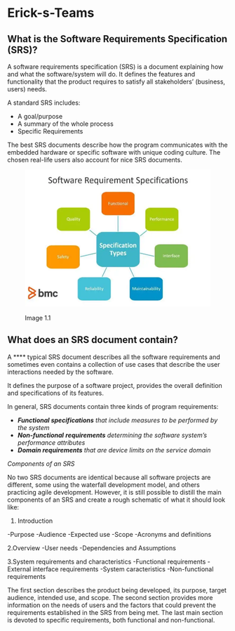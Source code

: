 # Erick-s-Teams

## What is the Software Requirements Specification (SRS)? <a href="#7f86" id="7f86"></a>

A software requirements specification (SRS) is a document explaining how and what the software/system will do. It defines the features and functionality that the product requires to satisfy all stakeholders’ (business, users) needs.

A standard SRS includes:

* A goal/purpose
* A summary of the whole process
* Specific Requirements

The best SRS documents describe how the program communicates with the embedded hardware or specific software with unique coding culture. The chosen real-life users also account for nice SRS documents.

<figure><img src=".gitbook/assets/1_ME3qHVKfYdMsGgiF-TDWfg.webp" alt=""><figcaption><p>Image 1.1</p></figcaption></figure>

## What does an SRS document contain? <a href="#47d2" id="47d2"></a>

A **** typical SRS document describes all the software requirements and sometimes even contains a collection of use cases that describe the user interactions needed by the software.

It defines the purpose of a software project, provides the overall definition and specifications of its features.

In general, SRS documents contain three kinds of program requirements:

* _**Functional specifications** that include measures to be performed by the system_
* _**Non-functional**  **requirements** determining the software system’s performance attributes_
* _**Domain requirements** that are device limits on the service domain_

&#x20;  _Components of an SRS_

No two SRS documents are identical because all software projects are different, some using the waterfall development model, and others practicing agile development. However, it is still possible to distill the main components of an SRS and create a rough schematic of what it should look like:

1. Introduction&#x20;

\-Purpose -Audience -Expected use -Scope -Acronyms and definitions

2.Overview -User needs -Dependencies and Assumptions

3.System requirements and characteristics -Functional requirements -External interface requirements -System caracteristics -Non-functional requirements

The first section describes the product being developed, its purpose, target audience, intended use, and scope. The second section provides more information on the needs of users and the factors that could prevent the requirements established in the SRS from being met. The last main section is devoted to specific requirements, both functional and non-functional.
